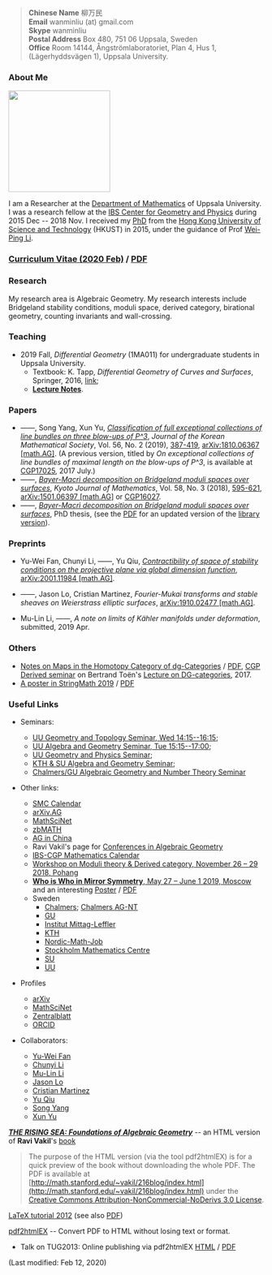 > **Chinese Name** 柳万民 <br>**Email** wanminliu (at) gmail.com  <br> **Skype** wanminliu <br> **Postal Address** Box 480, 751 06 Uppsala, Sweden <br> **Office** Room 14144, Ångströmlaboratoriet, Plan 4, Hus 1, (Lägerhyddsvägen 1), Uppsala University.

### About Me

<img src="https://avatars0.githubusercontent.com/u/5844031" width="200" height="200" />

I am a Researcher at the [Department of Mathematics](http://www.math.uu.se/) of Uppsala University. I was a research fellow at the [IBS Center for Geometry and Physics](https://cgp.ibs.re.kr/) during 2015 Dec -- 2018 Nov. I received my [PhD](http://genealogy.math.ndsu.nodak.edu/id.php?id=198052) from the [Hong Kong University of Science and Technology](https://www.math.ust.hk/) (HKUST) in 2015, under the guidance of Prof [Wei-Ping Li](http://www.math.ust.hk/~mawpli/).

### [Curriculum Vitae (2020 Feb)](https://wanminliu.github.io/CV/CV_Wanmin_LIU_2020.html) / [PDF](https://wanminliu.github.io/CV/CV_Wanmin_LIU_2020.pdf)

### Research
My research area is Algebraic Geometry. My research interests include Bridgeland stability conditions, moduli space, derived category, birational geometry, counting invariants and wall-crossing.

### Teaching
* 2019 Fall, *Differential Geometry* (1MA011) for undergraduate students in Uppsala University.  
  * Textbook: K. Tapp, *Differential Geometry of Curves and Surfaces*, Springer, 2016, [link](https://www.springer.com/gp/book/9783319397986);
  * [**Lecture Notes**](https://wanminliu.github.io/doc/DG/DG.html).


### Papers
- &mdash;&mdash;, Song Yang, Xun Yu, _[Classification of full exceptional collections of line bundles on three blow-ups of P^3](https://wanminliu.github.io/doc/LYY19/1810.06367.html)_, *Journal of the Korean Mathematical Society*, Vol. 56, No. 2 (2019), [387-419](http://pdf.medrang.co.kr/kms01/JKMS/56/JKMS-56-2-387-419.pdf), [arXiv:1810.06367 [math.AG]](https://arxiv.org/abs/1810.06367). (A previous version, titled by _On exceptional collections of line bundles of maximal length on the blow-ups of P^3_, is available at [CGP17025](https://cgp.ibs.re.kr/archive/preprints/2017), 2017 July.) 
- &mdash;&mdash;, _[Bayer-Macrì decomposition on Bridgeland moduli spaces over surfaces](https://wanminliu.github.io/doc/L18/1501.06397.html)_, *Kyoto Journal of Mathematics*, Vol. 58, No. 3 (2018), [595-621](https://projecteuclid.org/euclid.kjm/1529481669), [arXiv:1501.06397 [math.AG]](http://arxiv.org/abs/1501.06397) or [CGP16027](https://cgp.ibs.re.kr/archive/preprints/2016).
- &mdash;&mdash;, _[Bayer-Macrì decomposition on Bridgeland moduli spaces over surfaces](https://wanminliu.github.io/thesis/thesis_WM.html)_, PhD thesis, (see the [PDF](https://wanminliu.github.io/doc/thesis_WM.pdf) for an updated version of the [library version](http://lbezone.ust.hk/bib/b1487651)).

### Preprints

- Yu-Wei Fan, Chunyi Li, &mdash;&mdash;, Yu Qiu, _[Contractibility of space of stability conditions on the projective plane via global dimension function](https://wanminliu.github.io/doc/FLLQ20/2001.11984.html)_, [arXiv:2001.11984 [math.AG]](https://arxiv.org/abs/2001.11984).

- &mdash;&mdash;, Jason Lo, Cristian Martinez, _Fourier-Mukai transforms and stable sheaves on Weierstrass elliptic surfaces_, [arXiv:1910.02477 [math.AG]](https://arxiv.org/abs/1910.02477).

- Mu-Lin Li, &mdash;&mdash;, _A note on limits of Kähler manifolds under deformation_, submitted, 2019 Apr.
 
### Others

- [Notes on Maps in the Homotopy Category of dg-Categories](https://wanminliu.github.io/doc/20170704_dg-seminar-wm.html) / [PDF](https://wanminliu.github.io/doc/20170704_dg-seminar-wm.pdf), [CGP Derived seminar](https://cgp.ibs.re.kr/activities/seminars/derived_seminar) on Bertrand Toën's [Lecture on DG-categories](https://atlas.mat.ub.edu/grgta/articles/Toen2.pdf), 2017.
- [A poster in StringMath 2019](https://wanminliu.github.io/doc/SM2019_Poster_Wanmin.html) / [PDF](https://wanminliu.github.io/doc/SM2019_Poster_Wanmin.pdf)

### Useful Links

* Seminars:
  * [UU Geometry and Topology Seminar, Wed 14:15--16:15](http://www.math.uu.se/forskning/algebra-och-geometri/seminariet-geometri-och-topologi/);
  * [UU Algebra and Geometry Seminar, Tue 15:15--17:00](http://www2.math.uu.se/~mazor/seminar.html);
  * [UU Geometry and Physics Seminar](http://www.physics.uu.se/research/theoretical-physics/Seminars/geom-phys-sem/);
  * [KTH & SU Algebra and Geometry Seminar](https://www.kth.se/math/math/alggeo/);
  * [Chalmers/GU Algebraic Geometry and Number Theory Seminar](https://www.chalmers.se/en/departments/math/research/research-groups/algebraic-geometry-and-number-theory/Pages/Seminar-2019.aspx)

* Other links:
  * [SMC Calendar](https://www.math-stockholm.se/en/kalender/)
  * [arXiv.AG](http://arxiv.org/list/math.AG/recent)
  * [MathSciNet](http://www.ams.org/mathscinet/)
  * [zbMATH](http://zbmath.org/)
  * [AG in China](http://www.alggeom.org/)
  * Ravi Vakil's page for [Conferences in Algebraic Geometry](http://math.stanford.edu/~vakil/conferences.html)
  * [IBS-CGP Mathematics Calendar](http://cgp.ibs.re.kr/activities/calendar)
  * [Workshop on Moduli theory & Derived category, November 26 – 29 2018, Pohang](https://cgp.ibs.re.kr/conferences/Workshop_on_Moduli_theory_and_Derived_category/)
  * [**Who is Who in Mirror Symmetry**, May 27 – June 1 2019, Moscow](http://hms.mirrorsymmetry.ru/index.html) and an interesting [Poster](https://wanminliu.github.io/doc/Poster.html) / [PDF](http://hms.mirrorsymmetry.ru/Poster.pdf)
  * Sweden
    * [Chalmers](https://www.chalmers.se/en/departments/math/Pages/default.aspx); [Chalmers AG-NT](https://www.chalmers.se/en/departments/math/research/research-groups/algebraic-geometry-and-number-theory/Pages/default.aspx)
    * [GU](https://www.gu.se/english/about_the_university/units/?languageId=100001&departmentId=013006)
    * [Institut Mittag-Leffler](http://www.mittag-leffler.se/)
    * [KTH](https://www.kth.se/en/sci/institutioner/math/forskning/matematik/alggeo/algebra-and-geometry-1.320490)
    * [Nordic-Math-Job](http://www.maths.lth.se/nordic/)
    * [Stockholm Mathematics Centre](https://www.math-stockholm.se/)
    * [SU](https://www.math.su.se/english/research/research-groups/members-of-the-research-group-in-algebra-geometry-topology-and-combinatorics-1.326304)
    * [UU](https://www.math.uu.se/research/Algebra+and+Geometry)

* Profiles
  *  [arXiv](https://arxiv.org/search/math?query=Liu%2C+Wanmin&searchtype=author&abstracts=show&order=-announced_date_first&size=50)
  *  [MathSciNet](https://mathscinet.ams.org/mathscinet/search/author.html?mrauthid=1286373)
  *  [Zentralblatt](https://zbmath.org/authors/?q=wanmin+liu)
  *  [ORCID](http://orcid.org/0000-0003-0999-5553)


* Collaborators:
  *  [Yu-Wei Fan](https://ywfan-math.github.io/)
  *  [Chunyi Li](https://sites.google.com/site/chunyili0401/)
  *  [Mu-Lin Li](http://math.hnu.edu.cn/info/1031/1760.htm)
  *  [Jason Lo](https://sites.google.com/site/chiehcjlo/home)
  *  [Cristian Martinez](https://sites.google.com/site/cristianmathinez/home)
  *  [Yu Qiu](https://ubw-q.github.io/)
  *  [Song Yang](http://cam.tju.edu.cn/en/faculty/index.php?id=44)
  *  [Xun Yu](https://sites.google.com/site/xunyuhomepage/)

**_[THE RISING SEA: Foundations of Algebraic Geometry](https://wanminliu.github.io/Ravi_AG/201711/Ravi_AG.html)_** -- an HTML version of **Ravi Vakil**'s [book](http://math.stanford.edu/~vakil/216blog/FOAGnov1817public.pdf)
>The purpose of the HTML version (via the tool pdf2htmlEX) is for a quick preview of the book without downloading the whole PDF. The PDF is available at [http://math.stanford.edu/~vakil/216blog/index.html](http://math.stanford.edu/~vakil/216blog/index.html) under the [Creative Commons Attribution-NonCommercial-NoDerivs 3.0 License](https://creativecommons.org/licenses/by-nc-nd/3.0/). 

[LaTeX tutorial 2012](https://wanminliu.github.io/introLaTeX/introLaTeX.html) (see also [PDF](https://wanminliu.github.io/doc/introLaTeX.pdf))

[pdf2htmlEX](https://github.com/coolwanglu/pdf2htmlEX/wiki) -- Convert PDF to HTML without losing text or format.
- Talk on TUG2013: Online publishing via pdf2htmlEX [HTML](http://coolwanglu.github.io/pdf2htmlEX/doc/tb108wang.html) / [PDF](http://coolwanglu.github.io/pdf2htmlEX/doc/tb108wang.pdf)

(Last modified: Feb 12, 2020)


